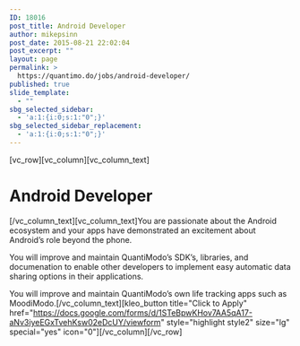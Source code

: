 ```yaml
---
ID: 18016
post_title: Android Developer
author: mikepsinn
post_date: 2015-08-21 22:02:04
post_excerpt: ""
layout: page
permalink: >
  https://quantimo.do/jobs/android-developer/
published: true
slide_template:
  - ""
sbg_selected_sidebar:
  - 'a:1:{i:0;s:1:"0";}'
sbg_selected_sidebar_replacement:
  - 'a:1:{i:0;s:1:"0";}'
---
```

[vc_row][vc_column][vc_column_text]
<h1>Android Developer</h1>
[/vc_column_text][vc_column_text]You are passionate about the Android ecosystem and your apps have demonstrated an excitement about Android’s role beyond the phone.

You will improve and maintain QuantiModo’s SDK’s, libraries, and documenation to enable other developers to implement easy automatic data sharing options in their applications.

You will improve and maintain QuantiModo’s own life tracking apps such as MoodiModo.[/vc_column_text][kleo_button title="Click to Apply" href="https://docs.google.com/forms/d/1STeBpwKHov7AA5qA17-aNv3iyeEGxTvehKsw02eDcUY/viewform" style="highlight style2" size="lg" special="yes" icon="0"][/vc_column][/vc_row]